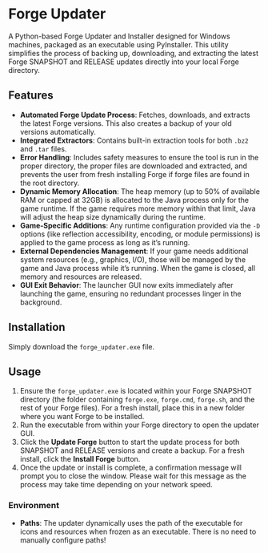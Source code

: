 # Forge Updater

A Python-based Forge Updater and Installer designed for Windows machines, packaged as an executable using PyInstaller. This utility simplifies the process of backing up, downloading, and extracting the latest Forge SNAPSHOT and RELEASE updates directly into your local Forge directory.

## Features

- **Automated Forge Update Process**: Fetches, downloads, and extracts the latest Forge versions. This also creates a backup of your old versions automatically.
- **Integrated Extractors**: Contains built-in extraction tools for both `.bz2` and `.tar` files.
- **Error Handling**: Includes safety measures to ensure the tool is run in the proper directory, the proper files are downloaded and extracted, and prevents the user from fresh installing Forge if forge files are found in the root directory.
- **Dynamic Memory Allocation**: The heap memory (up to 50% of available RAM or capped at 32GB) is allocated to the Java process only for the game runtime. If the game requires more memory within that limit, Java will adjust the heap size dynamically during the runtime.
- **Game-Specific Additions**: Any runtime configuration provided via the `-D` options (like reflection accessibility, encoding, or module permissions) is applied to the game process as long as it’s running.
- **External Dependencies Management**: If your game needs additional system resources (e.g., graphics, I/O), those will be managed by the game and Java process while it’s running. When the game is closed, all memory and resources are released.
- **GUI Exit Behavior**: The launcher GUI now exits immediately after launching the game, ensuring no redundant processes linger in the background.

## Installation

Simply download the `forge_updater.exe` file.

## Usage

1. Ensure the `forge_updater.exe` is located within your Forge SNAPSHOT directory (the folder containing `forge.exe`, `forge.cmd`, `forge.sh`, and the rest of your Forge files). For a fresh install, place this in a new folder where you want Forge to be installed.
2. Run the executable from within your Forge directory to open the updater GUI.
3. Click the **Update Forge** button to start the update process for both SNAPSHOT and RELEASE versions and create a backup. For a fresh install, click the **Install Forge** button.
4. Once the update or install is complete, a confirmation message will prompt you to close the window. Please wait for this message as the process may take time depending on your network speed.

### Environment

- **Paths**: The updater dynamically uses the path of the executable for icons and resources when frozen as an executable. There is no need to manually configure paths!
